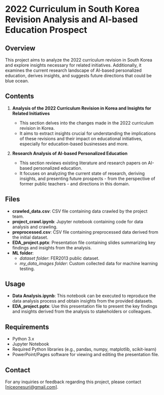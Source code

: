 # 2022 Curriculum in South Korea Revision Analysis and AI-based Education Prospect



## Overview
This project aims to analyze the 2022 curriculum revision in South Korea and explore insights necessary for related initiatives. Additionally, it examines the current research landscape of AI-based personalized education, derives insights, and suggests future directions that could be blue ocean.


## Contents
1. **Analysis of the 2022 Curriculum Revision in Korea and Insights for Related Initiatives**
    - This section delves into the changes made in the 2022 curriculum revision in Korea.
    - It aims to extract insights crucial for understanding the implications of these revisions and their impact on educational initiatives, especially for education-based businesses and more.

2. **Research Analysis of AI-based Personalized Education**
    - This section reviews existing literature and research papers on AI-based personalized education.
    - It focuses on analyzing the current state of research, deriving insights, and presenting future prospects - from the perspective of former public teachers - and directions in this domain.


## Files
- **crawled_data.csv**: CSV file containing data crawled by the project team.
- **project_crawl.ipynb**: Jupyter notebook containing code for data analysis and crawling.
- **preprocessed.csv**: CSV file containing preprocessed data derived from the initial dataset.
- **EDA_project.pptx**: Presentation file containing slides summarizing key findings and insights from the analysis.
- **ML folder**: 
    - *dataset folder*: FER2013 public dataset.
    - *my_data_images folder*: Custom collected data for machine learning testing.


## Usage
- **Data Analysis.ipynb**: This notebook can be executed to reproduce the data analysis process and obtain insights from the provided datasets.
- **EDA_project.pptx**: Use this presentation file to present the key findings and insights derived from the analysis to stakeholders or colleagues.


## Requirements
- Python 3.x
- Jupyter Notebook
- Required Python libraries (e.g., pandas, numpy, matplotlib, scikit-learn)
- PowerPoint/Pages software for viewing and editing the presentation file.


## Contact
For any inquiries or feedback regarding this project, please contact [niceonesuri@gmail.com].
